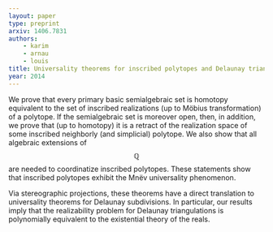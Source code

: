 ```yaml
---
layout: paper
type: preprint
arxiv: 1406.7831
authors:
    - karim
    - arnau
    - louis
title: Universality theorems for inscribed polytopes and Delaunay triangulations
year: 2014
---
```


We prove that every primary basic semialgebraic set is homotopy equivalent to the set of
inscribed realizations (up to Möbius transformation) of a polytope. If the semialgebraic
set is moreover open, then, in addition, we prove that (up to homotopy) it is a retract
of the realization space of some inscribed neighborly (and simplicial) polytope. We also
show that all algebraic extensions of $$\mathbb{Q}$$ are needed to coordinatize inscribed
polytopes. These statements show that inscribed polytopes exhibit the Mnëv universality
phenomenon.

Via stereographic projections, these theorems have a direct translation to universality
theorems for Delaunay subdivisions. In particular, our results imply that the
realizability problem for Delaunay triangulations is polynomially equivalent to the
existential theory of the reals.

